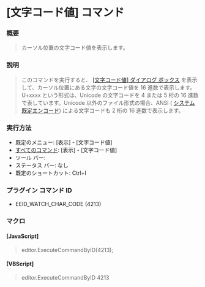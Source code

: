 # \[文字コード値\] コマンド

### 概要

> カーソル位置の文字コード値を表示します。

### 説明

> このコマンドを実行すると、 [\[文字コード値\] ダイアログ ボックス](../../dlg/character_code_value_dialog/index) を表示して、カーソル位置にある文字の文字コード値を 16 進数で表示します。U+xxxx
> という形式は、Unicode の文字コードを 4 または 5 桁の 16 進数で表しています。Unicode 以外のファイル形式の場合、ANSI ( [システム既定エンコード](../../glossary/systemdefaultencoding))
> による文字コードも 2 桁の 16 進数で表示します。

### 実行方法

- 既定のメニュー: \[表示\] \- \[文字コード値\]
- [すべてのコマンド](../../glossary/allcommands): \[表示\] \- \[文字コード値\]
- ツール バー:
- ステータス バー: なし
- 既定のショートカット: Ctrl+I

### プラグイン コマンド ID

- EEID\_WATCH\_CHAR\_CODE (4213)

### マクロ

#### \[JavaScript\]

> editor.ExecuteCommandByID(4213);

#### \[VBScript\]

> editor.ExecuteCommandByID 4213
